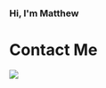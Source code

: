 ### Hi, I'm Matthew

# Contact Me
<a href="https://www.linkedin.com/in/mwheel93/" target="_blank">
  <img src="https://img.shields.io/badge/LinkedIn-0077B5?style=for-the-badge&logo=linkedin&logoColor=white" />
</a>
